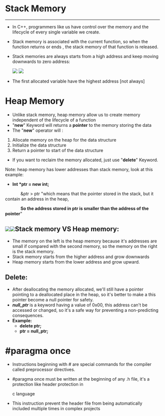 ﻿# **Stack Memory**
 -------------
- In C++, programmers like us have control over the memory and the lifecycle of every single variable we create.
- Stack memory is associated with the current function, so when the function returns or ends , the stack memory of  that function is released.
- Stack memories are always starts from a high address and keep moving downwards to zero address:

  ![](Notes/Aspose.Words.5ac65091-2037-48ea-b6ac-5a99d7f794d4.001.png)    ![](Notes/Aspose.Words.5ac65091-2037-48ea-b6ac-5a99d7f794d4.002.png)









- The first allocated variable have the highest address [not always]
# **Heap Memory**
- Unlike stack memory, heap memory allow us to create memory independent of the lifecycle of a function
- "**new**" Keyword will returns a **pointer** to the memory storing the data
- The "**new**" operator will :
1. Allocate memory on the heap for the data structure
1. Initialize the data structure
1. Return a pointer to start of the data structure
- If you want to reclaim the memory allocated, just use "**delete**" Keyword.

Note: heap memory has lower addresses than stack memory, look at this example:

- **Int \*ptr = new int;**

`		`&ptr > ptr "which means that the pointer stored in the stack, but it contain an address in the heap,

`		`**So the address stored in ptr is smaller than the address of the pointer**"



## ![](Notes/Aspose.Words.5ac65091-2037-48ea-b6ac-5a99d7f794d4.003.png)![](Notes/Aspose.Words.5ac65091-2037-48ea-b6ac-5a99d7f794d4.004.png)**Stack memory VS Heap memory:**








- The memory on the left is the heap memory because it's addresses are small if compared with the second memory, so the memory on the right is the stack memory.
- Stack memory starts from the higher address and grow downwards
- Heap memory starts from the lower address and grow upward.
## **Delete:**
- After deallocating the memory allocated, we'll still have a pointer pointing to a deallocated place in the heap, so it's better to make a this pointer become a null pointer for safety.
- ***null\_ptr***  is a keyword having a value of 0x00, this address can't be accessed or changed, so it's a safe way for preventing a non-predicting consequences.
- **Example:**
  - **delete ptr;**
  - **ptr = null\_ptr;**
# **#paragma once**
- Instructions beginning with # are special commands for the compiler called preprocessor directives.
- #paragma once must be written at the beginning of any .h file, it's a protection like header protection in 

  c language

- This instruction prevent the header file from being automatically included multiple times in complex projects
